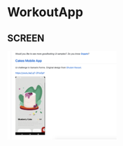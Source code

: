 # WorkoutApp

## SCREEN
<img width="250" src="https://github.com/CarlosDzLp/WorkoutApp/blob/master/Captura%20de%20Pantalla%202020-11-12%20a%20la(s)%2012.07.47.png" />




